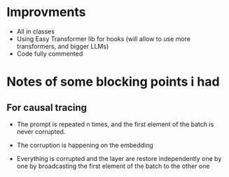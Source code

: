 # Improvments

- All in classes
- Using Easy Transformer lib for hooks (will allow to use more transformers, and bigger LLMs)
- Code fully commented

# Notes of some blocking points i had

## For causal tracing

- The prompt is repeated n times, and the first element of the batch is never corrupted.

- The corruption is happening on the embedding

- Everything is corrupted and the layer are restore independently one by one by broadcasting the first element of the batch to the other one
